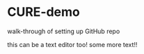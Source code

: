 # CURE-demo
walk-through of setting up GitHub repo

this can be a text editor too!
some more text!!
